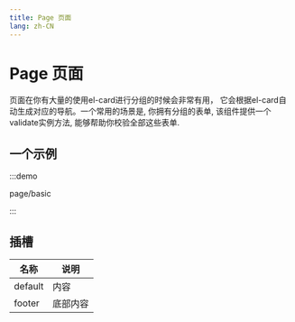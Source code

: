 ```yaml
---
title: Page 页面
lang: zh-CN
---
```


# Page 页面

页面在你有大量的使用el-card进行分组的时候会非常有用， 它会根据el-card自动生成对应的导航。一个常用的场景是, 你拥有分组的表单, 该组件提供一个validate实例方法, 能够帮助你校验全部这些表单.

## 一个示例

:::demo

page/basic

:::



## 插槽

| 名称      | 说明    |
| ------- | ----- |
| default    | 内容 |
| footer   | 底部内容  |
